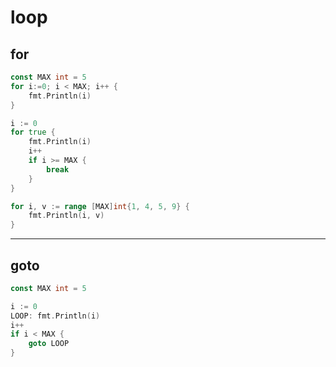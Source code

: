 # loop

## for

```go
const MAX int = 5
for i:=0; i < MAX; i++ {
	fmt.Println(i)
}

i := 0
for true {
	fmt.Println(i)
	i++
	if i >= MAX {
		break
	}
}

for i, v := range [MAX]int{1, 4, 5, 9} {
	fmt.Println(i, v)
}
```


---

## goto

```go
const MAX int = 5

i := 0
LOOP: fmt.Println(i)
i++
if i < MAX {
	goto LOOP
}
```
